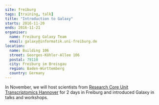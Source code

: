 ```yaml
---
site: freiburg
tags: [training, talk]
title: "Introduction to Galaxy"
starts: 2016-11-20
ends: 2016-11-21
organiser:
  name: Freiburg Galaxy Team
  email: galaxy@informatik.uni-freiburg.de
location:
  name: Building 106
  street: Georges-Köhler-Allee 106
  postal: 79110
  city: Freiburg im Breisgau
  region: Baden-Württemberg
  country: Germany
---
```


In November, we will host scientists from [Research Core Unit Transcriptomics Hannover](https://www.mh-hannover.de/24129.html?&L=1) for 2 days in Freiburg and introduced Galaxy in talks and workshops.
